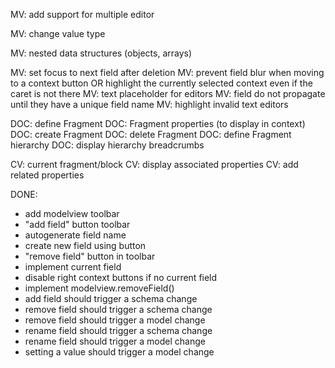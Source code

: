 
MV: add support for multiple editor

MV: change value type

MV: nested data structures (objects, arrays)

MV: set focus to next field after deletion
MV: prevent field blur when moving to a context button OR highlight the currently selected context even if the caret is not there
MV: text placeholder for editors
MV: field do not propagate until they have a unique field name
MV: highlight invalid text editors

DOC: define Fragment
DOC: Fragment properties (to display in context)
DOC: create Fragment
DOC: delete Fragment
DOC: define Fragment hierarchy
DOC: display hierarchy breadcrumbs

CV: current fragment/block
CV: display associated properties
CV: add related properties

DONE:

+ add modelview toolbar
+ "add field" button toolbar
+ autogenerate field name
+ create new field using button
+ "remove field" button in toolbar
+ implement current field
+ disable right context buttons if no current field
+ implement modelview.removeField()
+ add field should trigger a schema change
+ remove field should trigger a schema change
+ remove field should trigger a model change
+ rename field should trigger a schema change
+ rename field should trigger a model change
+ setting a value should trigger a model change
